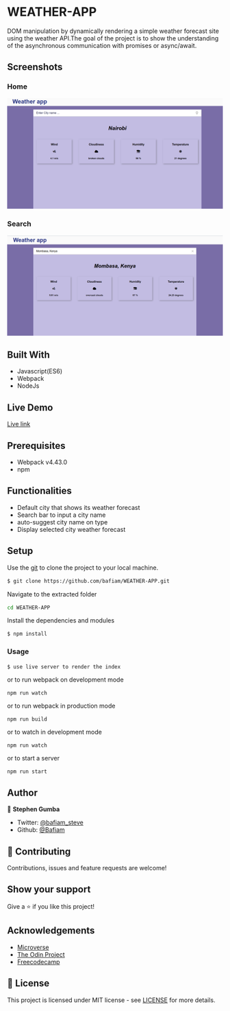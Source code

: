 # WEATHER-APP

DOM manipulation by dynamically rendering a simple weather forecast site using the weather API.The goal of the project is to show the understanding of the asynchronous communication with promises or async/await.

## Screenshots

### Home

![screenshot](weather.png)

### Search

![screenshot](weather-app.png)

## Built With

- Javascript(ES6)
- Webpack
- NodeJs

## Live Demo

[Live link](https://rawcdn.githack.com/bafiam/WEATHER-APP/feature/weather_app/dist/index.html)

## Prerequisites

- Webpack v4.43.0
- npm

## Functionalities

- Default city that shows its weather forecast
- Search bar to input a city name
- auto-suggest city name on type
- Display selected city weather forecast

## Setup

Use the [git](https://git-scm.com/downloads) to clone the project to your local machine.

```sh
$ git clone https://github.com/bafiam/WEATHER-APP.git
```

Navigate to the extracted folder

```sh
cd WEATHER-APP
```

Install the dependencies and modules

```sh
$ npm install
```

### Usage

```sh
$ use live server to render the index
```

or to run webpack on development mode

```
npm run watch
```

or to run webpack in production mode

```
npm run build
```

or to watch in development mode

```
npm run watch
```

or to start a server

```
npm run start
```

## Author

👤 **Stephen Gumba**

- Twitter: [@bafiam_steve](https://twitter.com/Bafiam_steve)
- Github: [@Bafiam](https://github.com/https://github.com/bafiam)

## 🤝 Contributing

Contributions, issues and feature requests are welcome!

## Show your support

Give a ⭐️ if you like this project!

## Acknowledgements

- [Microverse](https://www.microverse.org/)
- [The Odin Project](https://www.theodinproject.com/)
- [Freecodecamp](http://freecodecamp.org/)

## 📝 License

This project is licensed under MIT license - see [LICENSE](/LICENSE) for more details.
